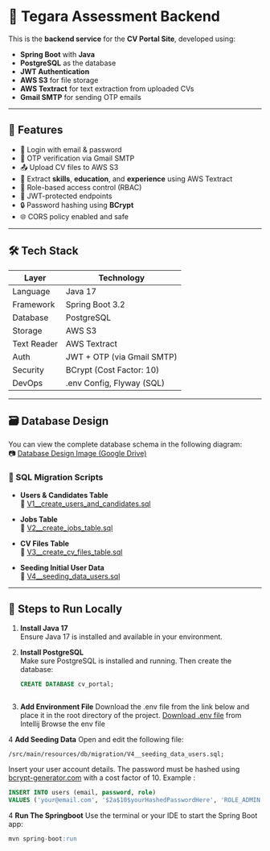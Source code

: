 # 🧠 Tegara Assessment Backend

This is the **backend service** for the **CV Portal Site**, developed using:

- **Spring Boot** with **Java**
- **PostgreSQL** as the database
- **JWT Authentication**
- **AWS S3** for file storage
- **AWS Textract** for text extraction from uploaded CVs
- **Gmail SMTP** for sending OTP emails

---

## 🚀 Features

- 🔐 Login with email & password
- 🔁 OTP verification via Gmail SMTP
- 📤 Upload CV files to AWS S3
- 🧾 Extract **skills**, **education**, and **experience** using AWS Textract
- 🧠 Role-based access control (RBAC)
- 🔑 JWT-protected endpoints
- 🔒 Password hashing using **BCrypt**
- 🌐 CORS policy enabled and safe

---

## 🛠️ Tech Stack

| Layer        | Technology                 |
|------------- |----------------------------|
| Language     | Java 17                    |
| Framework    | Spring Boot 3.2            |
| Database     | PostgreSQL                 |
| Storage      | AWS S3                     |
| Text Reader  | AWS Textract               |
| Auth         | JWT + OTP (via Gmail SMTP) |
| Security     | BCrypt (Cost Factor: 10)   |
| DevOps       | .env Config, Flyway (SQL)  |

---


## 🗃️ Database Design

You can view the complete database schema in the following diagram:  
📷 [Database Design Image (Google Drive)](https://drive.google.com/file/d/1mqCDie9eX7wzEN0mwquM5nD_2nlRBnuo/view?usp=drive_link)

### 🔧 SQL Migration Scripts

- **Users & Candidates Table**  
  📄 [V1__create_users_and_candidates.sql](https://github.com/nelvanbalthazar/tegara_assessment_backend/blob/main/src/main/resources/db/migration/V1__create_users_and_candidates.sql)

- **Jobs Table**  
  📄 [V2__create_jobs_table.sql](https://github.com/nelvanbalthazar/tegara_assessment_backend/blob/main/src/main/resources/db/migration/V2__create_jobs_table.sql)

- **CV Files Table**  
  📄 [V3__create_cv_files_table.sql](https://github.com/nelvanbalthazar/tegara_assessment_backend/blob/main/src/main/resources/db/migration/V3__create_cv_files_table.sql)

- **Seeding Initial User Data**  
  📄 [V4__seeding_data_users.sql](https://github.com/nelvanbalthazar/tegara_assessment_backend/blob/main/src/main/resources/db/migration/V4__seeding_data_users.sql)


---

## 🧪 Steps to Run Locally

1. **Install Java 17**  
   Ensure Java 17 is installed and available in your environment.

2. **Install PostgreSQL**  
   Make sure PostgreSQL is installed and running. Then create the database:

   ```sql 
   CREATE DATABASE cv_portal;
```
```

3. **Add Environment File**
   Download the .env file from the link below and place it in the root directory of the project. [Download .env file](https://drive.google.com/file/d/17ZS9pxKStiKIm9MsB1R8WFTOZjyK7fQe/view?usp=drive_link)
   from Intellij Browse the env file 

4  **Add Seeding Data**
    Open and edit the following file:
   
   ```directory
   /src/main/resources/db/migration/V4__seeding_data_users.sql;
   ```
   Insert your user account details. The password must be hashed using  [bcrypt-generator.com](https://bcrypt-generator.com/) with a cost factor of 10.
   Example :
    
   ```sql 
  INSERT INTO users (email, password, role)
  VALUES ('your@email.com', '$2a$10$yourHashedPasswordHere', 'ROLE_ADMIN');
  ```
4  **Run The Springboot**
   Use the terminal or your IDE to start the Spring Boot app:

  ```sql 
  mvn spring-boot:run




    

    







  
